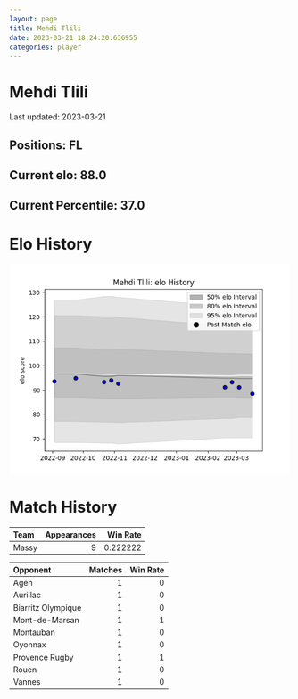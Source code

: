 ```yaml
---  
layout: page  
title: Mehdi Tlili  
date: 2023-03-21 18:24:20.636955  
categories: player  
---
```

# Mehdi Tlili


Last updated: 2023-03-21
## Positions: FL

## Current elo: 88.0

## Current Percentile: 37.0

# Elo History


![elo history](history_MehdiTlili.png)
# Match History


| Team   |   Appearances |   Win Rate |
|:-------|--------------:|-----------:|
| Massy  |             9 |   0.222222 |

| Opponent           |   Matches |   Win Rate |
|:-------------------|----------:|-----------:|
| Agen               |         1 |          0 |
| Aurillac           |         1 |          0 |
| Biarritz Olympique |         1 |          0 |
| Mont-de-Marsan     |         1 |          1 |
| Montauban          |         1 |          0 |
| Oyonnax            |         1 |          0 |
| Provence Rugby     |         1 |          1 |
| Rouen              |         1 |          0 |
| Vannes             |         1 |          0 |